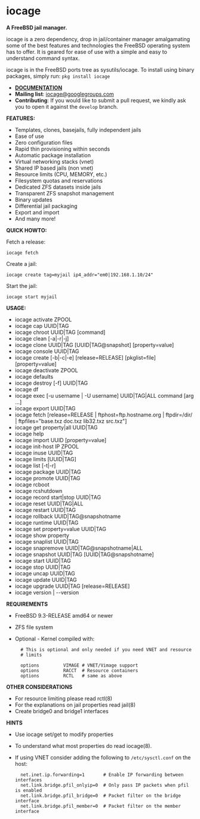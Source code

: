 iocage
======

**A FreeBSD jail manager.**

iocage is a zero dependency, drop in jail/container manager amalgamating some
of the best features and technologies the FreeBSD operating system has to offer.
It is geared for ease of use with a simple and easy to understand command syntax.

iocage is in the FreeBSD ports tree as sysutils/iocage.
To install using binary packages, simply run: `pkg install iocage`

- **[DOCUMENTATION](http://iocage.readthedocs.org/en/latest/index.html)**
- **Mailing list**: iocage@googlegroups.com
- **Contributing**: If you would like to submit a pull request, we kindly ask you to open it against the `develop` branch.

**FEATURES:**
- Templates, clones, basejails, fully independent jails
- Ease of use
- Zero configuration files
- Rapid thin provisioning within seconds
- Automatic package installation
- Virtual networking stacks (vnet)
- Shared IP based jails (non vnet)
- Resource limits (CPU, MEMORY, etc.)
- Filesystem quotas and reservations
- Dedicated ZFS datasets inside jails
- Transparent ZFS snapshot management
- Binary updates
- Differential jail packaging
- Export and import
- And many more!

**QUICK HOWTO:**

Fetch a release:

`iocage fetch`

Create a jail:

`iocage create tag=myjail ip4_addr="em0|192.168.1.10/24"`

Start the jail:

`iocage start myjail`

**USAGE:**
-  iocage activate ZPOOL
-  iocage cap UUID|TAG
-  iocage chroot UUID|TAG [command]
-  iocage clean [-a|-r|-j]
-  iocage clone UUID|TAG [UUID|TAG@snapshot] [property=value]
-  iocage console UUID|TAG
-  iocage create [-b|-c|-e] [release=RELEASE] [pkglist=file] [property=value]
-  iocage deactivate ZPOOL
-  iocage defaults
-  iocage destroy [-f] UUID|TAG
-  iocage df
-  iocage exec [-u username | -U username] UUID|TAG|ALL command [arg ...]
-  iocage export UUID|TAG
-  iocage fetch [release=RELEASE | ftphost=ftp.hostname.org | ftpdir=/dir/ |
                ftpfiles="base.txz doc.txz lib32.txz src.txz"]
-  iocage get property|all UUID|TAG
-  iocage help
-  iocage import UUID [property=value]
-  iocage init-host IP ZPOOL
-  iocage inuse UUID|TAG
-  iocage limits [UUID|TAG]
-  iocage list [-t|-r]
-  iocage package UUID|TAG
-  iocage promote UUID|TAG
-  iocage rcboot
-  iocage rcshutdown
-  iocage record start|stop UUID|TAG
-  iocage reset UUID|TAG|ALL
-  iocage restart UUID|TAG
-  iocage rollback UUID|TAG@snapshotname
-  iocage runtime UUID|TAG
-  iocage set property=value UUID|TAG
-  iocage show property
-  iocage snaplist UUID|TAG
-  iocage snapremove UUID|TAG@snapshotname|ALL
-  iocage snapshot UUID|TAG [UUID|TAG@snapshotname]
-  iocage start UUID|TAG
-  iocage stop UUID|TAG
-  iocage uncap UUID|TAG
-  iocage update UUID|TAG
-  iocage upgrade UUID|TAG [release=RELEASE]
- iocage version | --version

**REQUIREMENTS**
- FreeBSD 9.3-RELEASE amd64 or newer
- ZFS file system
- Optional - Kernel compiled with:

        # This is optional and only needed if you need VNET and resource
        # limits

        options         VIMAGE # VNET/Vimage support
        options         RACCT  # Resource containers
        options         RCTL   # same as above

**OTHER CONSIDERATIONS**
- For resource limiting please read rctl(8)
- For the explanations on jail properties read jail(8)
- Create bridge0 and bridge1 interfaces

**HINTS**
- Use iocage set/get to modify properties
- To understand what most properties do read iocage(8).
- If using VNET consider adding the following to `/etc/sysctl.conf` on the host:

        net.inet.ip.forwarding=1       # Enable IP forwarding between interfaces
        net.link.bridge.pfil_onlyip=0  # Only pass IP packets when pfil is enabled
        net.link.bridge.pfil_bridge=0  # Packet filter on the bridge interface
        net.link.bridge.pfil_member=0  # Packet filter on the member interface
